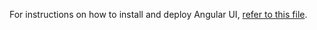 For instructions on how to install and deploy Angular UI, [refer to this file](https://github.com/k8-proxy/aws-jmeter-test-engine/blob/master/jmeter-icap/instructions/scaled-angular-ui-component-install-and-deploy.md).
